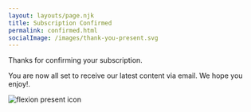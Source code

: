 ```yaml
---
layout: layouts/page.njk
title: Subscription Confirmed
permalink: confirmed.html
socialImage: /images/thank-you-present.svg
---
```


<p class="ta-center"> Thanks for confirming your subscription.</p>
<p class="ta-center"> You are now all set to receive our latest content via email. We hope you enjoy!.</p>

<img class="pad-top-500 width-half" src="/images/thank-you-present.svg" alt="flexion present icon">



